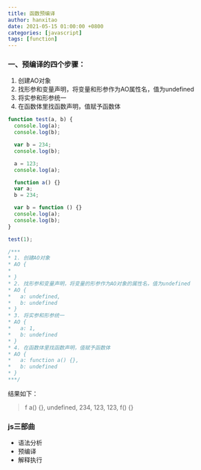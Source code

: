 ```yaml
---
title: 函数预编译
author: hanxitao
date: 2021-05-15 01:00:00 +0800
categories: [javascript]
tags: [function]
---
```


### 一、预编译的四个步骤：
1. 创建AO对象
2. 找形参和变量声明，将变量和形参作为AO属性名，值为undefined
3. 将实参和形参统一
4. 在函数体里找函数声明，值赋予函数体

```javascript
function test(a, b) {
  console.log(a);
  console.log(b);

  var b = 234;
  console.log(b);

  a = 123;
  console.log(a);

  function a() {}
  var a;
  b = 234;

  var b = function () {}
  console.log(a);
  console.log(b);
}

test(1);

/***
* 1. 创建AO对象
* AO {
*  
* }
* 2. 找形参和变量声明，将变量的形参作为AO对象的属性名，值为undefined
* AO {
*   a: undefined,
*   b: undefined
* }
* 3. 将实参和形参统一
* AO {
*   a: 1,
*   b: undefined
* }
* 4. 在函数体里找函数声明，值赋予函数体
* AO {
*   a: function a() {},
*   b: undefined
* }
***/
```
结果如下：
> f a() {}, undefined, 234, 123, 123, f() {}

### js三部曲
- 语法分析
- 预编译
- 解释执行